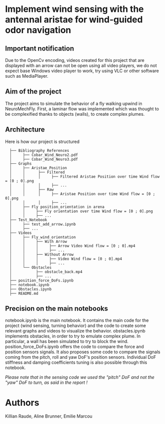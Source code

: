 # Implement wind sensing with the antennal aristae for wind-guided odor navigation

## Important notification
Due to the OpenCv encoding, videos created for this project that are displayed with an arrow can not be open using all video players, we do not expect base Windows video player to work, try using VLC or other software such as MediaPlayer.

## Aim of the project
The project aims to simulate the behavior of a fly walking upwind in NeuroMechFly. First, a laminar flow was implemented which was thought to be complexified thanks to objects (walls), to create complex plumes. 

## Architecture
Here is how our project is structured

      ├── Bibliography References
      │     ├── Cobar_Wind_Neuro2.pdf
      │     ├── Cobar_Wind_Neuro3.pdf
      ├── Graphs
      │     ├── Aristae_Position
      │     │      ├── Filtered
      │     │      │     ├── Filtered Aristae Position over time Wind flow = [0 ; 0].png
      │     │      │     ├── ... 
      │     │      ├── Raw
      │     │      │     ├── Aristae Position over time Wind flow = [0 ; 0].png
      │     │      │     ├── ...
      │     ├── Fly position_orientation in arena
      │     │     ├── Fly orientation over time Wind flow = [0 ; 0].png
      │     │     ├── ... 
      ├── Test_Notebook
      │     ├── test_add_arrow.ipynb
      │     ├── ... 
      ├── Videos
      │     ├── Fly_wind_orientation
      │     │     ├── With Arrow
      │     │     │     ├── Arrow Video Wind flow = [0 ; 0].mp4
      │     │     │     ├── ...
      │     │     ├── Without Arrow
      │     │     │     ├── Video Wind flow = [0 ; 0].mp4
      │     │     │     ├── ...
      │     └── Obstacles
      │           ├── obstacle_back.mp4
      │           ├── ...
      ├── position_force_DoFs.ipynb
      ├── notebook.ipynb
      ├── Obstacles.ipynb
      ├── README.md     

## Precision on the main notebooks
notebook.ipynb is the main notebook. It contains the main code for the project (wind sensing, turning behavior) and the code to create some relevant graphs and videos to visualize the behavior.
obstacles.ipynb implements obstacles, in order to try to emulate complex plume. In particular, a wall has been simulated to try to block the wind.
position_force_DoFs.ipynb offers the code to compare the force and position sensors signals. It also proposes some code to compare the signals coming from the pitch, roll and yaw DoF's position sensors. Individual DoF stiffness and damping coefficients tuning is also possible through this notebook.

*Please note that in the sensing code we used the "pitch" DoF and not the "yaw" DoF to turn, as said in the report !*

# Authors
Killian Raude, Aline Brunner, Emilie Marcou
